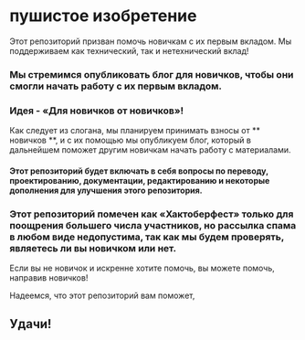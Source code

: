 # пушистое изобретение
Этот репозиторий призван помочь новичкам с их первым вкладом. Мы поддерживаем как технический, так и нетехнический вклад!

### Мы стремимся опубликовать блог для новичков, чтобы они смогли начать работу с их первым вкладом.

### Идея - «Для новичков от новичков»!
Как следует из слогана, мы планируем принимать взносы от ** новичков **, и с их помощью мы опубликуем блог, который в дальнейшем поможет другим новичкам начать работу с материалами.

#### Этот репозиторий будет включать в себя вопросы по переводу, проектированию, документации, редактированию и некоторые дополнения для улучшения этого репозитория.

### Этот репозиторий помечен как «Хактоберфест» только для поощрения большего числа участников, но рассылка спама в любом виде недопустима, так как мы будем проверять, являетесь ли вы новичком или нет.

Если вы не новичок и искренне хотите помочь, вы можете помочь, направив новичков!

Надеемся, что этот репозиторий вам поможет,
## Удачи!


